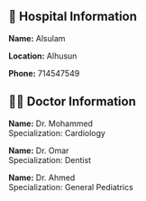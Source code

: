 <!DOCTYPE html>
<html>
<head>
<title>Hospital Info</title>
</head>
<body>
<h2>🏥 Hospital Information</h2>
<p><strong>Name:</strong> Alsulam</p>
<p><strong>Location:</strong> Alhusun</p>
<p><strong>Phone:</strong> 714547549</p>

<h2>👨‍⚕️ Doctor Information</h2>
<p><strong>Name:</strong> Dr. Mohammed<br>Specialization: Cardiology</p>
<p><strong>Name:</strong> Dr. Omar<br>Specialization: Dentist</p>
<p><strong>Name:</strong> Dr. Ahmed<br>Specialization: General Pediatrics</p>
</body>
</html>

